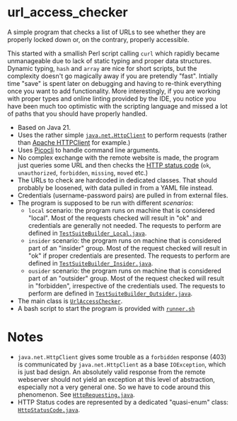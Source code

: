 # url_access_checker

A simple program that checks a list of URLs to see whether they are properly locked down or, on the contrary, properly accessible.

This started with a smallish Perl script calling `curl` which rapidly became unmanageable due to lack of static typing and proper data structures.
Dynamic typing, `hash` and `array` are nice for short scripts, but the complexity doesn't go magically away if you are pretendly "fast".
Intially time "save" is spent later on debugging and having to re-think everything once you want to add functionality. More interestingly,
if you are working with proper types and online linting provided by the IDE, you notice you have been much too optimistic with the scripting
language and missed a lot of paths that you should have properly handled.

- Based on Java 21.
- Uses the rather simple [`java.net.HttpClient`](https://docs.oracle.com/en/java/javase/21/docs/api/java.net.http/java/net/http/HttpClient.html)
  to perform requests (rather than [Apache HTTPClient](https://hc.apache.org/httpcomponents-client-4.5.x/index.html) for example.)
- Uses [Picocli](https://picocli.info/) to handle command line arguments.
- No complex exchange with the remote website is made, the program just queries some URL and then checks the
  [HTTP status code](https://en.wikipedia.org/wiki/List_of_HTTP_status_codes) (`ok`, `unauthorized`, `forbidden`, `missing`, `moved` etc.)
- The URLs to check are hardcoded in dedicated classes. That should probably be loosened, with data pulled in from a YAML file instead.
- Credentials (username-password pairs) are pulled in from external files.
- The program is supposed to be run with different _scenarios_:
  - `local` scenario: the program runs on machine that is considered "local". Most of the requests checked will result in "ok" and credentials are generally not needed.
    The requests to perform are defined in [`TestSuiteBuilder_Local.java`](src/main/java/name/heavycarbon/url_access_checker/building/TestSuiteBuilder_Local.java). 
  - `insider` scenario: the program runs on machine that is considered part of an "insider" group. Most of the request checked will result in "ok" if proper credentials are presented.
    The requests to perform are defined in [`TestSuiteBuilder_Insider.java`](src/main/java/name/heavycarbon/url_access_checker/building/TestSuiteBuilder_Insider.java).
  - `ousider` scenario: the program runs on machine that is considered part of an "outsider" group. Most of the request checked will result in "forbidden", irrespective of the credentials used.
    The requests to perform are defined in [`TestSuiteBuilder_Outsider.java`](src/main/java/name/heavycarbon/url_access_checker/building/TestSuiteBuilder_Outsider.java). 
 - The main class is [`UrlAccessChecker`](src/main/java/name/heavycarbon/url_access_checker/main/UrlAccessChecker.java).
 - A bash script to start the program is provided with [`runner.sh`](runner.sh)

# Notes

- `java.net.HttpClient` gives some trouble as a `forbidden` response (403) is communicated by `java.net.HttpClient` as a base `IOException`, which is just bad design.
  An absolutely valid response from the remote webserver should not yield an exception at this level of abstraction, especially not a very general one. So we
  have to code around this phenomenon. See [`HttpRequesting.java`](src/main/java/name/heavycarbon/url_access_checker/http/HttpRequesting.java).
- HTTP Status codes are represented by a dedicated "quasi-enum" class: [`HttpStatusCode.java`](src/main/java/name/heavycarbon/url_access_checker/http/HttpStatusCode.java).
